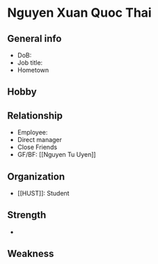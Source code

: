 # Nguyen Xuan Quoc Thai

## General info
- DoB:
- Job title: 
- Hometown
## Hobby
## Relationship
- Employee: 
- Direct manager
- Close Friends
- GF/BF: [[Nguyen Tu Uyen]]
## Organization
- [[HUST]]: Student
## Strength
- 
## Weakness
